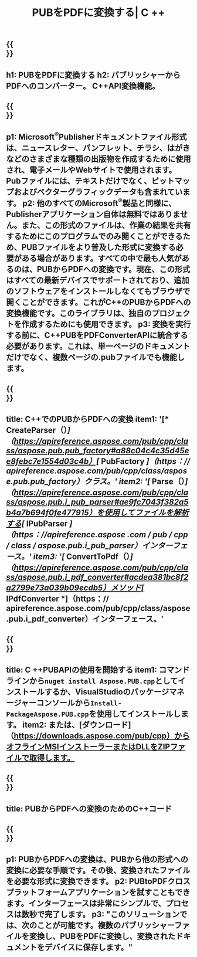 ﻿---
translation: true
template: /_templates/conversion-child.md
title: PUBをPDFに変換する| C ++
description: Windows、Linux、MacOSXでC++APIを使用してPUBをPDFに変換します。独自のソリューションに簡単に統合できるパブリッシャー変換機能。
url: /cpp/conversion/pub-to-pdf/
metakeywords: pubからpdfc++、pubからpdf cpp、c ++ pubからpdf、publisherからpdfc++への変換
family: pub
platformtag: cpp
feature: conversion
---

{{<section banner>}}
---
h1: PUBをPDFに変換する
h2: パブリッシャーからPDFへのコンバーター。 С++API変換機能。
---

{{<section overview>}}
---
p1: Microsoft<sup>®</sup>Publisherドキュメントファイル形式は、ニュースレター、パンフレット、チラシ、はがきなどのさまざまな種類の出版物を作成するために使用され、電子メールやWebサイトで使用されます。 Pubファイルには、テキストだけでなく、ビットマップおよびベクターグラフィックデータも含まれています。
p2: 他のすべてのMicrosoft<sup>®</sup>製品と同様に、Publisherアプリケーション自体は無料ではありません。また、この形式のファイルは、作業の結果を共有するためにこのプログラムでのみ開くことができるため、PUBファイルをより普及した形式に変換する必要がある場合があります。すべての中で最も人気があるのは、PUBからPDFへの変換です。現在、この形式はすべての最新デバイスでサポートされており、追加のソフトウェアをインストールしなくてもブラウザで開くことができます。これがC++のPUBからPDFへの変換機能です。このライブラリは、独自のプロジェクトを作成するためにも使用できます。
p3: 変換を実行する前に、C++PUBをPDFConverterAPIに統合する必要があります。これは、単一ページのドキュメントだけでなく、複数ページの.pubファイルでも機能します。
---

{{<section feature1>}}
---
title: C++でのPUBからPDFへの変換
item1: '[* CreateParser（）*]（https://apireference.aspose.com/pub/cpp/class/aspose.pub.pub_factory#a88c04c4c35d45ee8febc7e1554d03c4b）[* PubFactory *]（https：// apireference.aspose.com/pub/cpp/class/aspose.pub.pub_factory）クラス。'
item2: '[* Parse（）*]（https://apireference.aspose.com/pub/cpp/class/aspose.pub.i_pub_parser#ae9fc7043f382a5b4a7b694f0fe477915）を使用してファイルを解析する[* IPubParser *]（https：//apireference.aspose .com / pub / cpp / class / aspose.pub.i_pub_parser）インターフェース。'
item3: '[* ConvertToPdf（）*]（https://apireference.aspose.com/pub/cpp/class/aspose.pub.i_pdf_converter#acdea381bc8f2a2799e73a039b09ecdb5）メソッド[* IPdfConverter *]（https：// apireference.aspose.com/pub/cpp/class/aspose.pub.i_pdf_converter）インターフェース。'
---

{{<section feature2>}}
---
title: C ++PUBAPIの使用を開始する
item1: コマンドラインから```nuget install Aspose.PUB.cpp```としてインストールするか、VisualStudioのパッケージマネージャーコンソールから```Install-PackageAspose.PUB.cpp```を使用してインストールします。
item2: または、[ダウンロード]（https://downloads.aspose.com/pub/cpp）からオフラインMSIインストーラーまたはDLLをZIPファイルで取得します。
---

{{<section codeexample>}}
---
title: PUBからPDFへの変換のためのC++コード
---

{{<section summary>}}
---
p1: PUBからPDFへの変換は、PUBから他の形式への変換に必要な手順です。その後、変換されたファイルを必要な形式に変換できます。
p2: PUBtoPDFクロスプラットフォームアプリケーションを試すこともできます。インターフェースは非常にシンプルで、プロセスは数秒で完了します。
p3: "このソリューションでは、次のことが可能です。複数のパブリッシャーファイルを変換し、PUBをPDFに変換し、変換されたドキュメントをデバイスに保存します。"
---